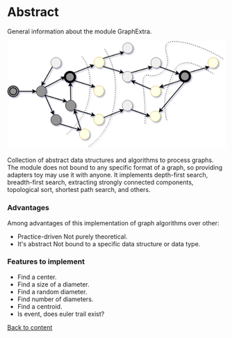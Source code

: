 # Abstract

General information about the module GraphExtra.

![Graph](../../image/nodeJunction/WithoutLegend.png)

Collection of abstract data structures and algorithms to process graphs. The module does not bound to any specific format of a graph, so providing adapters toy may use it with anyone. It implements depth-first search, breadth-first search, extracting strongly connected components, topological sort, shortest path search, and others.

### Advantages

Among advantages of this implementation of graph algorithms over other:

- Practice-driven
  Not purely theoretical.
- It's abstract
  Not bound to a specific data structure or data type.

### Features to implement

- Find a center.
- Find a size of a diameter.
- Find a random diameter.
- Find number of diameters.
- Find a centroid.
- Is event, does euler trail exist?

[Back to content](../README.md#Tutorials)
